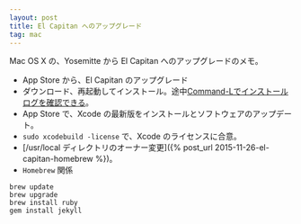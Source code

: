 ```yaml
---
layout: post
title: El Capitan へのアップグレード
tag: mac
---
```

Mac OS X の、Yosemitte から El Capitan へのアップグレードのメモ。

* App Store から、El Capitan のアップグレード
* ダウンロード、再起動してインストール。途中[Command-Lでインストールログを確認できる](http://www.softantenna.com/wp/mac/yosemite-upgrade-tips-for-homebrew/)。
* App Store で、Xcode の最新版をインストールとソフトウェアのアップデート。
* ```sudo xcodebuild -license``` で、Xcode のライセンスに合意。
* [/usr/local ディレクトリのオーナー変更]({% post_url 2015-11-26-el-capitan-homebrew %})。
* `Homebrew` 関係
~~~
brew update
brew upgrade
brew install ruby
gem install jekyll
~~~

